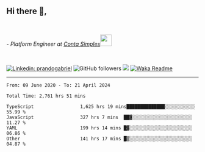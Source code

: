 <h2>Hi there  👋,</h2> </br>

<p><em>- Platform Engineer at <a href="https://contasimples.com">Conta Simples</a><img src="https://media.giphy.com/media/WUlplcMpOCEmTGBtBW/giphy.gif" width="30"> 
</em></p></br>


[![Linkedin: prandogabriel](https://img.shields.io/badge/-prandogabriel-blue?style=flat-square&logo=Linkedin&logoColor=white&link=https://www.linkedin.com/in/prandogabriel/)](https://www.linkedin.com/in/prandogabriel)
![GitHub followers](https://img.shields.io/github/followers/prandogabriel?label=Follow&style=social)
![](https://visitor-badge.glitch.me/badge?page_id=prandogabriel.prandogabriel)
[![Waka Readme](https://github.com/prandogabriel/prandogabriel/actions/workflows/update-stats.yml.yml/badge.svg)](https://github.com/prandogabriel/prandogabriel/actions/workflows/update-stats.yml.yml)

---

<!--START_SECTION:waka-->

```golang
From: 09 June 2020 - To: 21 April 2024

Total Time: 2,761 hrs 51 mins

TypeScript                 1,625 hrs 19 mins██████████████░░░░░░░░░░░   55.99 %
JavaScript                 327 hrs 7 mins  ██▓░░░░░░░░░░░░░░░░░░░░░░   11.27 %
YAML                       199 hrs 14 mins █▓░░░░░░░░░░░░░░░░░░░░░░░   06.86 %
Other                      141 hrs 17 mins █▒░░░░░░░░░░░░░░░░░░░░░░░   04.87 %
```

<!--END_SECTION:waka-->
